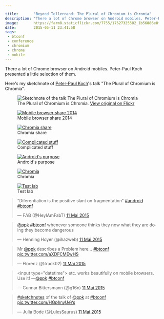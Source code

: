 ```yaml
---

title:       "Beyond Tellerrand: The Plural of Chromium is Chromia"
description: "There a lot of Chrome browser on Android mobiles. Peter-Paul Koch presented a little selection of them"
image:       https://farm8.staticflickr.com/7755/17527325582_1b56086e8f_z_d.jpg
date:        2015-05-11 23:41:58
tags:
 - btconf
 - conference
 - chromium
 - chrome
 - mobile
---
```


There a lot of Chrome browser on Android mobiles. Peter-Paul Koch presented a little selection of them.

Here's my sketchnote of [Peter-Paul Koch](https://web.archive.org/web/20150601021938/https://twitter.com/colly)'s talk "The Plural of Chromium is Chromia".  

<figure>
  <img src="https://farm8.staticflickr.com/7755/17527325582_1b56086e8f_z_d.jpg" alt="Sketchnote of the talk The Plural of Chromium is Chromia">
  <figcaption>The Plural of Chromium is Chromia. <a href="https://www.flickr.com/photos/alienlebarge/17527325582/">View original on Flickr</a></figcaption>
</figure>

<figure>
  <a href="https://www.flickr.com/photos/alienlebarge/16898374343" title="Mobile browser share 2014 by Cédric Aellen, sur Flickr"><img src="https://c2.staticflickr.com/6/5324/16898374343_6dd9c317e5_z.jpg" alt="Mobile browser share 2014"></a>
  <figcaption>Mobile browser share 2014</figcaption>
</figure>

<figure>
  <a href="https://www.flickr.com/photos/alienlebarge/17516479602" title="Chromia share by Cédric Aellen, sur Flickr"><img src="https://c2.staticflickr.com/8/7698/17516479602_1e54d2edc7_z.jpg" alt="Chromia share"></a>
  <figcaption>Chromia share</figcaption>
</figure>

<figure>
  <a href="https://www.flickr.com/photos/alienlebarge/17516495082" title="Complicated stuff by Cédric Aellen, sur Flickr"><img src="https://c2.staticflickr.com/8/7700/17516495082_1ab1a5680f_z.jpg" alt="Complicated stuff"></a>
  <figcaption>Complicated stuff</figcaption>
</figure>

<figure>
  <a href="https://www.flickr.com/photos/alienlebarge/17330883528" title="Android&#x27;s purpose by Cédric Aellen, sur Flickr"><img src="https://c1.staticflickr.com/9/8797/17330883528_1e115e3b77_z.jpg" alt="Android&#x27;s purpose"></a>
  <figcaption>Android&#x27;s purpose</figcaption>
</figure>

<figure>
  <a href="https://www.flickr.com/photos/alienlebarge/17518496221" title="Chromia by Cédric Aellen, sur Flickr"><img src="https://c2.staticflickr.com/8/7767/17518496221_33eef2bfa1_z.jpg" alt="Chromia"></a>
  <figcaption>Chromia</figcaption>
</figure>

<figure>
  <a href="https://www.flickr.com/photos/alienlebarge/16898391203" title="Test lab by Cédric Aellen, sur Flickr"><img src="https://c2.staticflickr.com/8/7685/16898391203_208e9865e1_z.jpg" alt="Test lab"></a>
  <figcaption>Test lab</figcaption>
</figure>

<blockquote class="twitter-tweet" lang="fr"><p lang="en" dir="ltr">&quot;Diferentiation is the positive slant on fragmentation&quot; <a href="https://twitter.com/hashtag/android?src=hash">#android</a> <a href="https://twitter.com/hashtag/btconf?src=hash">#btconf</a></p>&mdash; FΛB (@HeyIAmFabT) <a href="https://twitter.com/HeyIAmFabT/status/597698097192525824">11 Mai 2015</a></blockquote>
<script async src="//platform.twitter.com/widgets.js" charset="utf-8"></script>

<blockquote class="twitter-tweet" lang="fr"><p lang="en" dir="ltr"><a href="https://twitter.com/ppk">@ppk</a> <a href="https://twitter.com/hashtag/btconf?src=hash">#btconf</a> whenever someone thinks they now what they are doing they become dangerous</p>&mdash; Henning Hoyer (@ihazweb) <a href="https://twitter.com/ihazweb/status/597698609782591488">11 Mai 2015</a></blockquote>
<script async src="//platform.twitter.com/widgets.js" charset="utf-8"></script>

<blockquote class="twitter-tweet" lang="fr"><p lang="en" dir="ltr">Mr <a href="https://twitter.com/ppk">@ppk</a> describes a Problem here... <a href="https://twitter.com/hashtag/btconf?src=hash">#btconf</a> <a href="https://t.co/aXDFCMEwHS">pic.twitter.com/aXDFCMEwHS</a></p>&mdash; Florenz (@track02) <a href="https://twitter.com/track02/status/597700928800727040">11 Mai 2015</a></blockquote>
<script async src="//platform.twitter.com/widgets.js" charset="utf-8"></script>

<blockquote class="twitter-tweet" lang="fr"><p lang="en" dir="ltr">&lt;input type=&quot;datetime&quot;&gt; etc. works beautifully on mobile browsers. Use it!&#10;—<a href="https://twitter.com/ppk">@ppk</a> <a href="https://twitter.com/hashtag/btconf?src=hash">#btconf</a></p>&mdash; Gunnar Bittersmann (@g16n) <a href="https://twitter.com/g16n/status/597704490561753088">11 Mai 2015</a></blockquote>
<script async src="//platform.twitter.com/widgets.js" charset="utf-8"></script>

<blockquote class="twitter-tweet" lang="fr"><p lang="en" dir="ltr"><a href="https://twitter.com/hashtag/sketchnotes?src=hash">#sketchnotes</a> of the talk of <a href="https://twitter.com/ppk">@ppk</a> at <a href="https://twitter.com/hashtag/btconf?src=hash">#btconf</a> <a href="https://t.co/HGphnyUeYs">pic.twitter.com/HGphnyUeYs</a></p>&mdash; Julia Bode (@LulesSaurus) <a href="https://twitter.com/LulesSaurus/status/597709824512634880">11 Mai 2015</a></blockquote>
<script async src="//platform.twitter.com/widgets.js" charset="utf-8"></script>
